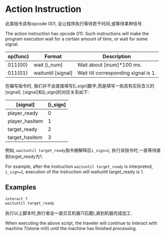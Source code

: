 # Action Instruction

 此类指令具有opcode 001, 会让程序执行等待若干时间,或等待某种信号.

The action instruction has opcode 011. Such instructions will make the program execution wait for a certain amount of time, or wait for some signal.

| op(func) | Format | Description|
|------|-------|----------|
| 011(00) | wait [i_num] | Wait about [inum]*100 ms.|
| 011(01) | waituntil [signal] | Wait till corresponding signal is 1.|

在编写指令时, 我们并不会直接填写[i_sign]数字,而是填写一些具有实际含义的[signal]. [signal]和[i_sign]的对应关系如下:

|[signal]|[i_sign]|
|------|-----|
|player_ready|0|
|player_hasitem|1|
|target_ready|2|
|target_hasitem|3|

例如, `waituntil target_ready`指令被解释后`i_sign=2`, 执行该指令时,一直等待直到target_ready为1.

For example, after the instruction `waituntil target_ready` is interpreted, `i_sign=2`, execution of the instruction will waituntil target_ready is 1.

## Examples

```
interact 7
waituntil target_ready
```

执行以上脚本时,旅行者会一直交互机器7(石磨),直到机器完成加工.

When executing the above script, the traveler will continue to interact with machine 7(stone mill) until the machine has finished processing.
